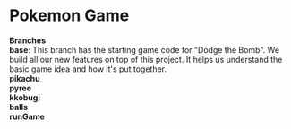 # Pokemon Game
**Branches** <br>
**base**: This branch has the starting game code for "Dodge the Bomb". We build all our new features on top of this project. It helps us understand the basic game idea and how it's put together.<br>
**pikachu**<br>
**pyree**<br>
**kkobugi**<br>
**balls**<br>
**runGame**<br>
